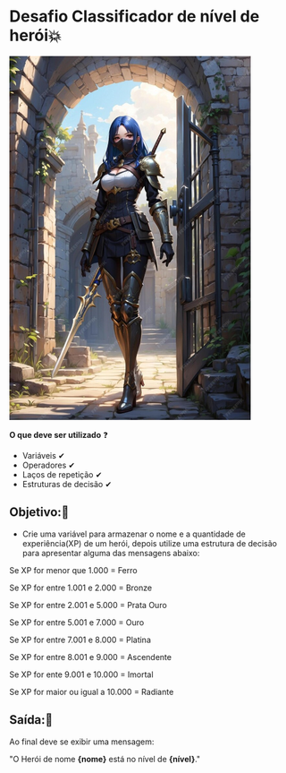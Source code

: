# Desafio Classificador de nível de herói💥
![alt text](desafio-felipao.png)





**O que deve ser utilizado** ❓

- Variáveis ✔
- Operadores ✔
- Laços de repetição ✔
- Estruturas de decisão ✔

## Objetivo:📌
- Crie uma variável para armazenar o nome e a quantidade  de experiência(XP) de um herói, depois utilize uma estrutura de decisão para apresentar alguma das mensagens abaixo:

Se XP for menor que 1.000 = Ferro

Se XP for entre 1.001 e 2.000 = Bronze 

Se XP for entre 2.001 e 5.000 = Prata Ouro

Se XP  for entre 5.001 e 7.000 = Ouro

Se XP for entre 7.001 e 8.000 = Platina 

Se XP for entre 8.001 e 9.000 = Ascendente

Se XP for ente 9.001 e 10.000 = Imortal

Se XP for maior ou igual a 10.000 = Radiante


## Saída:🎯
Ao final deve se exibir uma mensagem:

"O Herói de nome **{nome}** está no nível de **{nível}**."


